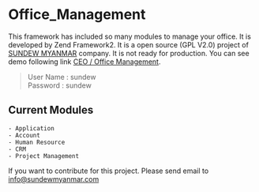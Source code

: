 [SUNDEW MYANMAR]: http://www.sundewmyanmar.com

# Office_Management
This framework has included so many modules to manage your office. It is developed by Zend Framework2. It is a open source (GPL V2.0) project of
[SUNDEW MYANMAR] company. It is not ready for production. You can see demo following link [CEO / Office Management](http://ceo.sundewmyanmar.com).

>User Name : sundew <br />
Password  : sundew

## Current Modules
    - Application
    - Account
    - Human Resource
    - CRM
    - Project Management

If you want to contribute for this project. Please send email to info@sundewmyanmar.com